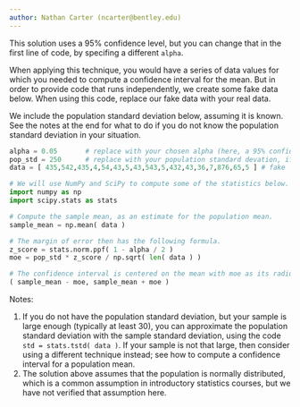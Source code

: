 ```yaml
---
author: Nathan Carter (ncarter@bentley.edu)
---
```


This solution uses a 95% confidence level, but you can change that in the
first line of code, by specifing a different `alpha`.

When applying this technique, you would have a series of data values for which
you needed to compute a confidence interval for the mean.  But in order to
provide code that runs independently, we create some fake data below.  When
using this code, replace our fake data with your real data.

We include the population standard deviation below, assuming it is known.
See the notes at the end for what to do if you do not know the population
standard deviation in your situation.

```python
alpha = 0.05       # replace with your chosen alpha (here, a 95% confidence level)
pop_std = 250      # replace with your population standard devation, if known
data = [ 435,542,435,4,54,43,5,43,543,5,432,43,36,7,876,65,5 ] # fake

# We will use NumPy and SciPy to compute some of the statistics below.
import numpy as np
import scipy.stats as stats

# Compute the sample mean, as an estimate for the population mean.
sample_mean = np.mean( data )

# The margin of error then has the following formula.
z_score = stats.norm.ppf( 1 - alpha / 2 )
moe = pop_std * z_score / np.sqrt( len( data ) )

# The confidence interval is centered on the mean with moe as its radius:
( sample_mean - moe, sample_mean + moe )
```

Notes:

 1. If you do not have the population standard deviation, but your sample is
    large enough (typically at least 30), you can approximate the population
    standard deviation with the sample standard deviation, using the code
    `std = stats.tstd( data )`.  If your sample is not that large, then
    consider using a different technique instead; see
    how to compute a confidence interval for a population mean.
 2. The solution above assumes that the population is normally distributed,
    which is a common assumption in introductory statistics courses, but we
    have not verified that assumption here.
